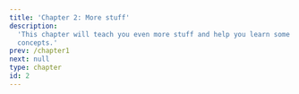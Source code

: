 ```yaml
---
title: 'Chapter 2: More stuff'
description:
  'This chapter will teach you even more stuff and help you learn some new
  concepts.'
prev: /chapter1
next: null
type: chapter
id: 2
---
```


